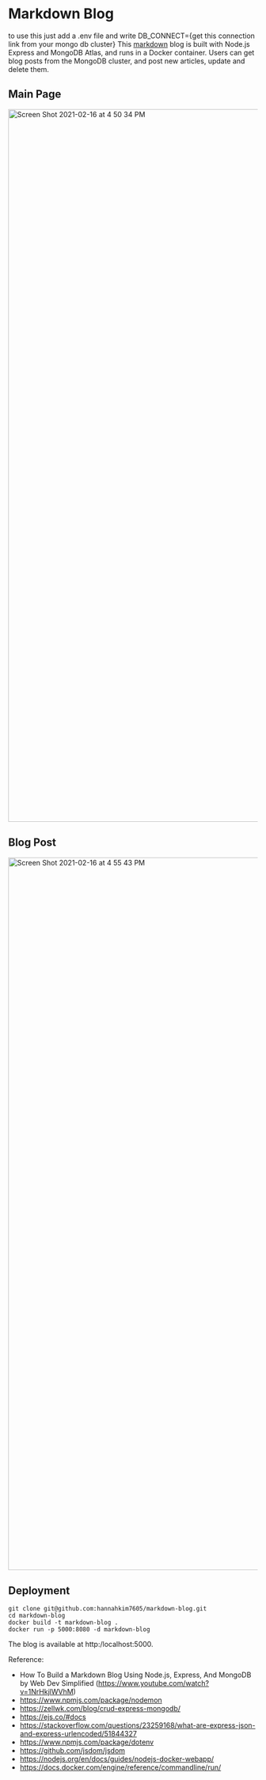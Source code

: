 # Markdown Blog
to use this just add a .env file and write DB_CONNECT={get this connection link from your mongo db cluster}
This [markdown](https://www.computerhope.com/jargon/m/markdown.htm) blog is built with Node.js Express and MongoDB Atlas, and runs in a Docker container. Users can get blog posts from the MongoDB cluster, and post new articles, update and delete them.

## Main Page
<img width="1440" alt="Screen Shot 2021-02-16 at 4 50 34 PM" src="https://user-images.githubusercontent.com/41644259/108127931-ff35c600-7079-11eb-8099-0d868c852ffd.png">


## Blog Post
<img width="1440" alt="Screen Shot 2021-02-16 at 4 55 43 PM" src="https://user-images.githubusercontent.com/41644259/108128504-d7932d80-707a-11eb-88e2-0b71e10ca315.png">


## Deployment
```
git clone git@github.com:hannahkim7605/markdown-blog.git
cd markdown-blog
docker build -t markdown-blog .
docker run -p 5000:8080 -d markdown-blog
```
The blog is available at http:/localhost:5000.


Reference:
- How To Build a Markdown Blog Using Node.js, Express, And MongoDB by Web Dev Simplified (https://www.youtube.com/watch?v=1NrHkjlWVhM)
- https://www.npmjs.com/package/nodemon
- https://zellwk.com/blog/crud-express-mongodb/
- https://ejs.co/#docs
- https://stackoverflow.com/questions/23259168/what-are-express-json-and-express-urlencoded/51844327
- https://www.npmjs.com/package/dotenv
- https://github.com/jsdom/jsdom
- https://nodejs.org/en/docs/guides/nodejs-docker-webapp/
- https://docs.docker.com/engine/reference/commandline/run/
